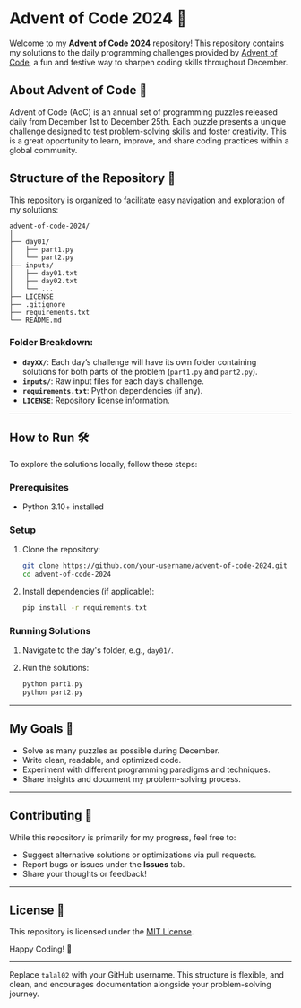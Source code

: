 # Advent of Code 2024 🎄

Welcome to my **Advent of Code 2024** repository! This repository contains my solutions to the daily programming challenges provided by [Advent of Code](https://adventofcode.com/2024), a fun and festive way to sharpen coding skills throughout December.

## About Advent of Code 🧩

Advent of Code (AoC) is an annual set of programming puzzles released daily from December 1st to December 25th. Each puzzle presents a unique challenge designed to test problem-solving skills and foster creativity. This is a great opportunity to learn, improve, and share coding practices within a global community.

## Structure of the Repository 📂

This repository is organized to facilitate easy navigation and exploration of my solutions:

```
advent-of-code-2024/
│
├── day01/
│   ├── part1.py
│   └── part2.py
├── inputs/
│   ├── day01.txt
│   ├── day02.txt
│   └── ...
├── LICENSE
├── .gitignore
├── requirements.txt
└── README.md
```

### Folder Breakdown:

-   **`dayXX/`**: Each day’s challenge will have its own folder containing solutions for both parts of the problem (`part1.py` and `part2.py`).
-   **`inputs/`**: Raw input files for each day’s challenge.
-   **`requirements.txt`**: Python dependencies (if any).
-   **`LICENSE`**: Repository license information.

---

## How to Run 🛠️

To explore the solutions locally, follow these steps:

### Prerequisites

-   Python 3.10+ installed

### Setup

1.  Clone the repository:

    ```bash
    git clone https://github.com/your-username/advent-of-code-2024.git
    cd advent-of-code-2024
    ```

2.  Install dependencies (if applicable):

    ```bash
    pip install -r requirements.txt
    ```


### Running Solutions

1.  Navigate to the day's folder, e.g., `day01/`.
2.  Run the solutions:

    ```bash
    python part1.py
    python part2.py
    ```

---

## My Goals 🌟

-   Solve as many puzzles as possible during December.
-   Write clean, readable, and optimized code.
-   Experiment with different programming paradigms and techniques.
-   Share insights and document my problem-solving process.

---

## Contributing 🤝

While this repository is primarily for my progress, feel free to:

-   Suggest alternative solutions or optimizations via pull requests.
-   Report bugs or issues under the **Issues** tab.
-   Share your thoughts or feedback!

---

## License 📜

This repository is licensed under the [MIT License](https://chatgpt.com/LICENSE).

Happy Coding! 🎅

---

Replace `talal02` with your GitHub username. This structure is flexible, and clean, and encourages documentation alongside your problem-solving journey.
